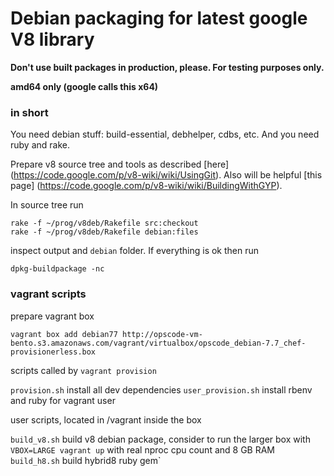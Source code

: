 Debian packaging for latest google V8 library
===========

**Don't use built packages in production, please. For testing purposes only.**

**amd64 only (google calls this x64)**

### in short

You need debian stuff: build-essential, debhelper, cdbs, etc.
And you need ruby and rake.

Prepare v8 source tree and tools as described [here] (https://code.google.com/p/v8-wiki/wiki/UsingGit).
Also will be helpful [this page] (https://code.google.com/p/v8-wiki/wiki/BuildingWithGYP).

In source tree run 

```
rake -f ~/prog/v8deb/Rakefile src:checkout
rake -f ~/prog/v8deb/Rakefile debian:files
```

inspect output and `debian` folder. If everything is ok then run

```
dpkg-buildpackage -nc
```

### vagrant scripts

prepare vagrant box

`vagrant box add debian77 http://opscode-vm-bento.s3.amazonaws.com/vagrant/virtualbox/opscode_debian-7.7_chef-provisionerless.box`

scripts called by `vagrant provision`

`provision.sh` install all dev dependencies
`user_provision.sh` install rbenv and ruby for vagrant user

user scripts, located in /vagrant inside the box

`build_v8.sh` build v8 debian package, consider to run the larger box with `VBOX=LARGE vagrant up` with real nproc cpu count and 8 GB RAM
`build_h8.sh` build hybrid8 ruby gem` 



